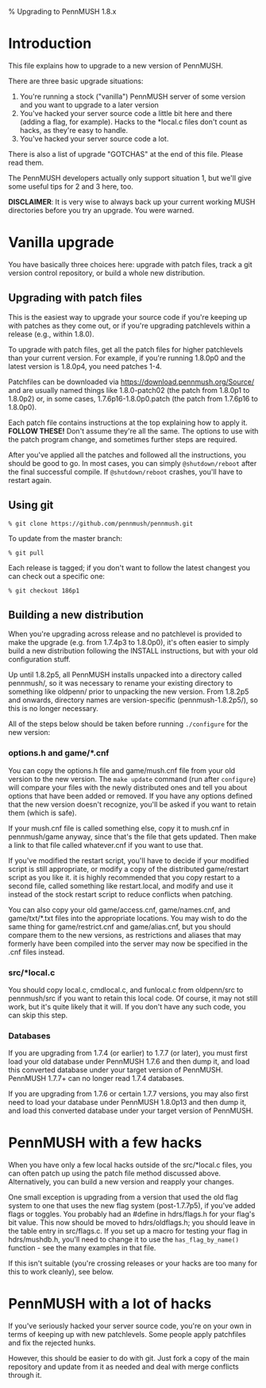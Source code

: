 % Upgrading to PennMUSH 1.8.x

Introduction
============

This file explains how to upgrade to a new version of PennMUSH.

There are three basic upgrade situations:

1. You're running a stock ("vanilla") PennMUSH server of some version
  and you want to upgrade to a later version
2. You've hacked your server source code a little bit here and there
  (adding a flag, for example). Hacks to the \*local.c files don't
  count as hacks, as they're easy to handle.
3. You've hacked your server source code a lot.

There is also a list of upgrade "GOTCHAS" at the end of this file.
Please read them.

The PennMUSH developers actually only support situation 1, but we'll
give some useful tips for 2 and 3 here, too.

**DISCLAIMER**: It is very wise to always back up your current working
MUSH directories before you try an upgrade. You were warned.

Vanilla upgrade
==================

You have basically three choices here: upgrade with patch files, track
a git version control repository, or build a whole new distribution.

Upgrading with patch files
--------------------------

This is the easiest way to upgrade your source code if you're keeping
up with patches as they come out, or if you're upgrading patchlevels
within a release (e.g., within 1.8.0).

To upgrade with patch files, get all the patch files for higher
patchlevels than your current version. For example, if you're running
1.8.0p0 and the latest version is 1.8.0p4, you need patches 1-4.

Patchfiles can be downloaded via <https://download.pennmush.org/Source/>
and are usually named things like 1.8.0-patch02 (the patch from 1.8.0p1
to 1.8.0p2) or, in some cases, 1.7.6p16-1.8.0p0.patch (the patch from
1.7.6p16 to 1.8.0p0).

Each patch file contains instructions at the top explaining how to
apply it. **FOLLOW THESE!** Don't assume they're all the same. The
options to use with the patch program change, and sometimes further
steps are required.

After you've applied all the patches and followed all the
instructions, you should be good to go. In most cases, you can simply
`@shutdown/reboot` after the final successful compile. If
`@shutdown/reboot` crashes, you'll have to restart again.

Using git
---------

    % git clone https://github.com/pennmush/pennmush.git

To update from the master branch:

    % git pull

Each release is tagged; if you don't want to follow the latest
changest you can check out a specific one:

    % git checkout 186p1

Building a new distribution
---------------------------

When you're upgrading across release and no patchlevel is provided to
make the upgrade (e.g. from 1.7.4p3 to 1.8.0p0), it's often easier to
simply build a new distribution following the INSTALL instructions,
but with your old configuration stuff.

Up until 1.8.2p5, all PennMUSH installs unpacked into a directory
called pennmush/, so it was necessary to rename your existing
directory to something like oldpenn/ prior to unpacking the new
version. From 1.8.2p5 and onwards, directory names are
version-specific (pennmush-1.8.2p5/), so this is no longer necessary.

All of the steps below should be taken before running `./configure` for
the new version:

### options.h and game/*.cnf

You can copy the options.h file and game/mush.cnf file from your old
version to the new version. The `make update` command (run after
`configure`) will compare your files with the newly distributed ones
and tell you about options that have been added or removed. If you
have any options defined that the new version doesn't recognize,
you'll be asked if you want to retain them (which is safe).

If your mush.cnf file is called something else, copy it to mush.cnf in
pennmush/game anyway, since that's the file that gets updated. Then
make a link to that file called whatever.cnf if you want to use that.

If you've modified the restart script, you'll have to decide if your
modified script is still appropriate, or modify a copy of the
distributed game/restart script as you like it. it is highly
recommended that you copy restart to a second file, called something
like restart.local, and modify and use it instead of the stock restart
script to reduce conflicts when patching.

You can also copy your old game/access.cnf, game/names.cnf, and
game/txt/*.txt files into the appropriate locations. You may wish to
do the same thing for game/restrict.cnf and game/alias.cnf, but you
should compare them to the new versions, as restrictions and aliases
that may formerly have been compiled into the server may now be
specified in the .cnf files instead.

### src/*local.c

You should copy local.c, cmdlocal.c, and funlocal.c from oldpenn/src
to pennmush/src if you want to retain this local code. Of course, it
may not still work, but it's quite likely that it will. If you don't
have any such code, you can skip this step.

### Databases

If you are upgrading from 1.7.4 (or earlier) to 1.7.7 (or later),
you must first load your old database under PennMUSH 1.7.6 and
then dump it, and load this converted database under your
target version of PennMUSH. PennMUSH 1.7.7+ can no longer read
1.7.4 databases.

If you are upgrading from 1.7.6 or certain 1.7.7 versions,
you may also first need to load your database under PennMUSH
1.8.0p13 and then dump it, and load this converted database
under your target version of PennMUSH.

PennMUSH with a few hacks
=========================

When you have only a few local hacks outside of the src/*local.c
files, you can often patch up using the patch file method discussed
above. Alternatively, you can build a new version and reapply your
changes.

One small exception is upgrading from a version that used the old flag
system to one that uses the new flag system (post-1.7.7p5), if you've
added flags or toggles.  You probably had an #define in hdrs/flags.h
for your flag's bit value.  This now should be moved to
hdrs/oldflags.h; you should leave in the table entry in
src/flags.c. If you set up a macro for testing your flag in
hdrs/mushdb.h, you'll need to change it to use the `has_flag_by_name()`
function - see the many examples in that file.

If this isn't suitable (you're crossing releases or your hacks are too
many for this to work cleanly), see below.

PennMUSH with a lot of hacks
============================

If you've seriously hacked your server source code, you're on your own
in terms of keeping up with new patchlevels. Some people apply
patchfiles and fix the rejected hunks.

However, this should be easier to do with git. Just fork a copy of the
main repository and update from it as needed and deal with merge
conflicts through it.
